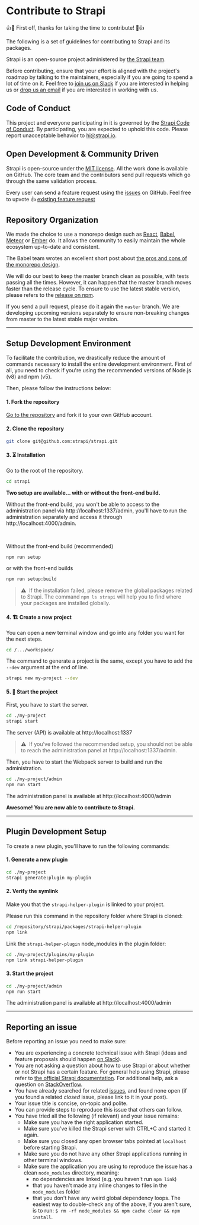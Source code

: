 # Contribute to Strapi

👍🎉 First off, thanks for taking the time to contribute! 🎉👍

The following is a set of guidelines for contributing to Strapi and its packages.

Strapi is an open-source project administered by [the Strapi team](https://strapi.io/company).

Before contributing, ensure that your effort is aligned with the project's roadmap by talking to the maintainers, especially if you are going to spend a lot of time on it. Feel free to [join us on Slack](http://slack.strapi.io) if you are interested in helping us or [drop us an email](mailto:hi@strapi.io) if you are interested in working with us.

## Code of Conduct

This project and everyone participating in it is governed by the [Strapi Code of Conduct](CODE_OF_CONDUCT.md). By participating, you are expected to uphold this code. Please report unacceptable behavior to [hi@strapi.io](mailto:hi@strapi.io).

## Open Development & Community Driven
Strapi is open-source under the [MIT license](https://github.com/strapi/strapi/blob/master/LICENSE.md). All the work done is available on GitHub.
The core team and the contributors send pull requests which go through the same validation process.

Every user can send a feature request using the [issues](https://github.com/strapi/strapi/issues/new?template=FEATURE_REQUEST.md) on GitHub. Feel free to upvote 👍 [existing feature request](https://github.com/strapi/strapi/issues?q=is%3Aopen+is%3Aissue+label%3A%22type%3A+feature+request+%F0%9F%99%8F%22)

## Repository Organization
We made the choice to use a monorepo design such as [React](https://github.com/facebook/react/tree/master/packages), [Babel](https://github.com/babel/babel/tree/master/packages), [Meteor](https://github.com/meteor/meteor/tree/devel/packages) or [Ember](https://github.com/emberjs/ember.js/tree/master/packages) do. It allows the community to easily maintain the whole ecosystem up-to-date and consistent.

The Babel team wrotes an excellent short post about [the pros and cons of the monorepo design](https://github.com/babel/babel/blob/master/doc/design/monorepo.md).

We will do our best to keep the master branch clean as possible, with tests passing all the times. However, it can happen that the master branch moves faster than the release cycle. To ensure to use the latest stable version, please refers to the [release on npm](https://www.npmjs.com/package/strapi).

If you send a pull request, please do it again the `master` branch. We are developing upcoming versions separately to ensure non-breaking changes from master to the latest stable major version.

***

## Setup Development Environment
To facilitate the contribution, we drastically reduce the amount of commands necessary to install the entire development environment. First of all, you need to check if you're using the recommended versions of Node.js (v8) and npm (v5).

Then, please follow the instructions below:

#### 1. Fork the repository

[Go to the repository](https://github.com/strapi/strapi) and fork it to your own GitHub account.

#### 2. Clone the repository

```bash
git clone git@github.com:strapi/strapi.git
```

#### 3. ⏳ Installation
 
Go to the root of the repository.
```bash
cd strapi
```

**Two setup are available... with or without the front-end build.**

Without the front-end build, you won't be able to access to the administration panel via http://localhost:1337/admin, you'll have to run the administration separately and access it through http://localhost:4000/admin.

<br>

Without the front-end build (recommended)
```bash
npm run setup
```
or with the front-end builds
```bash
npm run setup:build
```

> ⚠️  If the installation failed, please remove the global packages related to Strapi. The command `npm ls strapi` will help you to find where your packages are installed globally.

#### 4. 🏗 Create a new project

You can open a new terminal window and go into any folder you want for the next steps.
```bash
cd /.../workspace/
```

The command to generate a project is the same, except you have to add the `--dev` argument at the end of line.
```bash
strapi new my-project --dev
```

#### 5. 🚀 Start the project

First, you have to start the server.
```bash
cd ./my-project
strapi start
```

The server (API) is available at http://localhost:1337

> ⚠️  If you've followed the recommended setup, you should not be able to reach the administration panel at http://localhost:1337/admin.

Then, you have to start the Webpack server to build and run the administration.
```bash
cd ./my-project/admin
npm run start
```

The administration panel is available at http://localhost:4000/admin

**Awesome! You are now able to contribute to Strapi.**

---

## Plugin Development Setup

To create a new plugin, you'll have to run the following commands:

#### 1. Generate a new plugin

```bash
cd ./my-project
strapi generate:plugin my-plugin
```

#### 2. Verify the symlink

Make you that the `strapi-helper-plugin` is linked to your project.

Please run this command in the repository folder where Strapi is cloned:
```bash
cd /repository/strapi/packages/strapi-helper-plugin
npm link
```

Link the `strapi-helper-plugin` node_modules in the plugin folder:
```bash
cd ./my-project/plugins/my-plugin
npm link strapi-helper-plugin
```

#### 3. Start the project

```bash
cd ./my-project/admin
npm run start
```

The administration panel is available at http://localhost:4000/admin

---

## Reporting an issue

Before reporting an issue you need to make sure:
- You are experiencing a concrete technical issue with Strapi (ideas and feature proposals should happen [on Slack](http://slack.strapi.io)).
- You are not asking a question about how to use Strapi or about whether or not Strapi has a certain feature. For general help using Strapi, please refer to [the official Strapi documentation](http://strapi.io). For additional help, ask a question on [StackOverflow](http://stackoverflow.com/questions/tagged/strapi).
- You have already searched for related [issues](https://github.com/strapi/strapi/issues), and found none open (if you found a related _closed_ issue, please link to it in your post).
- Your issue title is concise, on-topic and polite.
- You can provide steps to reproduce this issue that others can follow.
- You have tried all the following (if relevant) and your issue remains:
  - Make sure you have the right application started.
  - Make sure you've killed the Strapi server with CTRL+C and started it again.
  - Make sure you closed any open browser tabs pointed at `localhost` before starting Strapi.
  - Make sure you do not have any other Strapi applications running in other terminal windows.
  - Make sure the application you are using to reproduce the issue has a clean `node_modules` directory, meaning:
    * no dependencies are linked (e.g. you haven't run `npm link`)
    * that you haven't made any inline changes to files in the `node_modules` folder
    * that you don't have any weird global dependency loops. The easiest way to double-check any of the above, if you aren't sure, is to run: `$ rm -rf node_modules && npm cache clear && npm install`.
